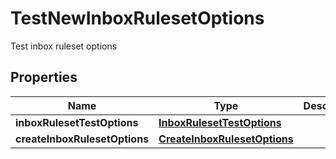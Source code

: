 

# TestNewInboxRulesetOptions

Test inbox ruleset options

## Properties

| Name | Type | Description | Notes |
|------------ | ------------- | ------------- | -------------|
|**inboxRulesetTestOptions** | [**InboxRulesetTestOptions**](InboxRulesetTestOptions) |  |  |
|**createInboxRulesetOptions** | [**CreateInboxRulesetOptions**](CreateInboxRulesetOptions) |  |  |



